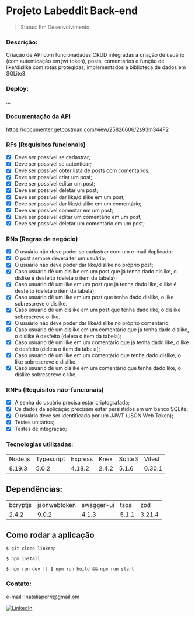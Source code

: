 # Projeto Labeddit Back-end

> Status: Em Desenvolvimento

### Descrição:

Criação de API com funcionadades CRUD integradas a criação de usuário (com autenticação em jwt token), posts, comentários e função de like/dislike com rotas protegidas, implementados a biblioteca de dados em SQLite3.

### Deploy:

...

### Documentação da API

https://documenter.getpostman.com/view/25826606/2s93m344F2

### RFs (Requisitos funcionais)

- [x] Deve ser possível se cadastrar;
- [x] Deve ser possível se autenticar;
- [x] Deve ser possível obter lista de posts com comentários;
- [x] Deve ser possível criar um post;
- [x] Deve ser possível editar um post;
- [x] Deve ser possível deletar um post;
- [x] Deve ser possível dar like/dislike em um post;
- [x] Deve ser possível dar like/dislike em um comentário;
- [x] Deve ser possível comentar em um post;
- [x] Deve ser possível editar um comentário em um post;
- [x] Deve ser possível deletar um comentário em um post;

### RNs (Regras de negócio)

- [x] O usuário não deve poder se cadastrar com um e-mail duplicado;
- [x] O post sempre deverá ter um usuário;
- [x] O usuário não deve poder dar like/dislike no próprio post;
- [x] Caso usuário dê um dislike em um post que já tenha dado dislike, o dislike é desfeito (deleta o item da tabela);
- [x] Caso usuário dê um like em um post que já tenha dado like, o like é desfeito (deleta o item da tabela);
- [x] Caso usuário dê um like em um post que tenha dado dislike, o like sobrescreve o dislike.
- [x] Caso usuário dê um dislike em um post que tenha dado like, o dislike sobrescreve o like.
- [x] O usuário não deve poder dar like/dislike no próprio comentário;
- [x] Caso usuário dê um dislike em um comentário que já tenha dado dislike, o dislike é desfeito (deleta o item da tabela);
- [x] Caso usuário dê um like em um comentário que já tenha dado like, o like é desfeito (deleta o item da tabela);
- [x] Caso usuário dê um like em um comentário que tenha dado dislike, o like sobrescreve o dislike.
- [x] Caso usuário dê um dislike em um comentário que tenha dado like, o dislike sobrescreve o like.

### RNFs (Requisitos não-funcionais)

- [x] A senha do usuário precisa estar criptografada;
- [x] Os dados da aplicação precisam estar persistidos em um banco SQLite;
- [x] O usuário deve ser identificado por um JJWT (JSON Web Token);
- [x] Testes unitários;
- [x] Testes de integração;

### Tecnologias utilizadas:

<table>
<tr>
<td>Node.js</td>
<td>Typescript</td>
<td>Express</td>
<td>Knex</td>
<td>Sqlite3</td>
<td>Vitest</td>

</tr>
<tr>
<td>8.19.3</td>
<td>5.0.2</td>
<td>4.18.2</td>
<td>2.4.2</td>
<td>5.1.6</td>
<td>0.30.1</td>
</tr>
</table>

## Dependências:

<table>
<tr>
<td>bcryptjs</td>
<td>jsonwebtoken</td>
<td>swagger-ui</td>
<td>tsoa</td>
<td>zod</td>

</tr>
<tr>
<td>2.4.2</td>
<td>9.0.2</td>
<td>4.1.3</td>
<td>5.1.1</td>
<td>3.21.4</td>
</tr>
</table>

## Como rodar a aplicação

```ubuntu
$ git clone linkrep

$ npm install

$ npm run dev || $ npm run build && npm run start

```

### Contato:

e-mail: lnataliaperri@gmail.om

[![LinkedIn](https://img.shields.io/badge/LinkedIn-0077B5?style=for-the-badge&logo=linkedin&logoColor=white)](https://www.linkedin.com/in/natalia-perri/)
